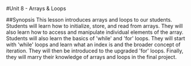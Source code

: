 #Unit 8 - Arrays & Loops

##Synopsis
This lesson introduces arrays and loops to our students. Students will learn how to initialize, store, and read from arrays. They will also learn how to access and manipulate individual elements of the array. Students will also learn the basics of 'while' and 'for' loops. They will start with 'while' loops and learn what an index is and the broader concept of iteration. They will then be introduced to the upgraded 'for' loops. Finally, they will marry their knowledge of arrays and loops in the final project.

